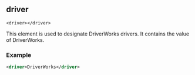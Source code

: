 
## driver

`<driver></driver>`

This element is used to designate DriverWorks drivers. It contains the value of DriverWorks.


### Example

```xml
<driver>DriverWorks</driver>
```




